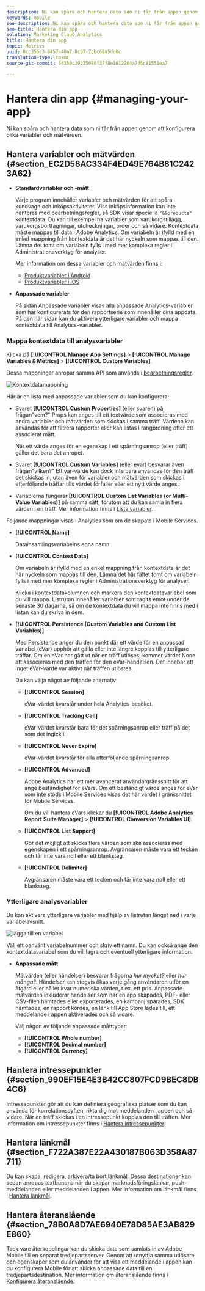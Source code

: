 ```yaml
---
description: Ni kan spåra och hantera data som ni får från appen genom att konfigurera olika variabler och mätvärden.
keywords: mobile
seo-description: Ni kan spåra och hantera data som ni får från appen genom att konfigurera olika variabler och mätvärden.
seo-title: Hantera din app
solution: Marketing Cloud,Analytics
title: Hantera din app
topic: Metrics
uuid: 0cc356c3-8457-40a7-8c97-7cbc68a5dc0c
translation-type: tm+mt
source-git-commit: 54150c39325070f37f8e1612204a745d81551ea7

---
```



# Hantera din app {#managing-your-app}

Ni kan spåra och hantera data som ni får från appen genom att konfigurera olika variabler och mätvärden.

## Hantera variabler och mätvärden {#section_EC2D58AC334F4ED49E764B81C2423A62}

* **Standardvariabler och -mått**

   Varje program innehåller variabler och mätvärden för att spåra kundvagn och inköpsaktiviteter. Viss inköpsinformation kan inte hanteras med bearbetningsregler, så SDK visar speciella `"&&products"` kontextdata. Du kan till exempel ha variabler som varukorgstillägg, varukorgsborttagningar, utcheckningar, order och så vidare. Kontextdata måste mappas till data i Adobe Analytics. Om variabeln är ifylld med en enkel mappning från kontextdata är det här nyckeln som mappas till den. Lämna det tomt om variabeln fylls i med mer komplexa regler i Administrationsverktyg för analyser.

   Mer information om dessa variabler och mätvärden finns i:

   * [Produktvariabler i Android](/help/android/analytics-main/products/products.md)
   * [Produktvariabler i iOS](/help/ios/analytics-main/products/products.md)

* **Anpassade variabler**

   På sidan Anpassade variabler visas alla anpassade Analytics-variabler som har konfigurerats för den rapportserie som innehåller dina appdata. På den här sidan kan du aktivera ytterligare variabler och mappa kontextdata till Analytics-variabler.

### Mappa kontextdata till analysvariabler

Klicka på **[!UICONTROL Manage App Settings]** > **[!UICONTROL Manage Variables & Metrics]** > **[!UICONTROL Custom Variables]**.

Dessa mappningar anropar samma API som används i [bearbetningsregler](https://docs.adobe.com/content/help/en/analytics/admin/admin-tools/processing-rules/processing-rules.html).

![Kontextdatamappning](assets/custom_data_content.png)

Här är en lista med anpassade variabler som du kan konfigurera:

* Svaret **[!UICONTROL Custom Properties]** (eller svaren) på frågan&quot;vem?&quot; Props kan anges till ett textvärde som associeras med andra variabler och mätvärden som skickas i samma träff. Värdena kan användas för att filtrera rapporter eller kan listas i rangordning efter ett associerat mått.

   När ett värde anges för en egenskap i ett spårningsanrop (eller träff) gäller det bara det anropet.

* Svaret **[!UICONTROL Custom Variables]** (eller evar) besvarar även frågan&quot;vilken?&quot; Ett var-värde kan dock inte bara användas för den träff det skickas in, utan även för variabler och mätvärden som skickas i efterföljande träffar tills värdet förfaller eller ett nytt värde anges.
* Variablerna fungerar **[!UICONTROL Custom List Variables (or Multi-Value Variables)]** på samma sätt, förutom att du kan samla in flera värden i en träff. Mer information finns i [Lista variabler](https://docs.adobe.com/content/help/en/analytics/implementation/javascript-implementation/variables-analytics-reporting/page-variables.html).

Följande mappningar visas i Analytics som om de skapats i Mobile Services.

* **[!UICONTROL Name]**

   Datainsamlingsvariabelns egna namn.

* **[!UICONTROL Context Data]**

   Om variabeln är ifylld med en enkel mappning från kontextdata är det här nyckeln som mappas till den. Lämna det här fältet tomt om variabeln fylls i med mer komplexa regler i Administrationsverktyg för analyser.

   Klicka i kontextdatakolumnen och markera den kontextdatavariabel som du vill mappa. Listrutan innehåller variabler som tagits emot under de senaste 30 dagarna, så om de kontextdata du vill mappa inte finns med i listan kan du skriva in dem.

* **[!UICONTROL Persistence (Custom Variables and Custom List Variables)]**

   Med Persistence anger du den punkt där ett värde för en anpassad variabel (eVar) upphör att gälla eller inte längre kopplas till ytterligare träffar. Om en eVar har gått ut när en träff utlöses, kommer värdet None att associeras med den träffen för den eVar-händelsen. Det innebär att inget eVar-värde var aktivt när träffen utlöstes.

   Du kan välja något av följande alternativ:

   * **[!UICONTROL Session]**

      eVar-värdet kvarstår under hela Analytics-besöket.

   * **[!UICONTROL Tracking Call]**

      eVar-värdet kvarstår bara för det spårningsanrop eller träff på det som det ingick i.

   * **[!UICONTROL Never Expire]**

      eVar-värdet kvarstår för alla efterföljande spårningsanrop.
   * **[!UICONTROL Advanced]**

      Adobe Analytics har ett mer avancerat användargränssnitt för att ange beständighet för eVars. Om ett beständigt värde anges för eVar som inte stöds i Mobile Services visas det här värdet i gränssnittet för Mobile Services.

      Om du vill hantera eVars klickar du **[!UICONTROL Adobe Analytics Report Suite Manager]** > **[!UICONTROL Conversion Variables UI]**.

   * **[!UICONTROL List Support]**

      Gör det möjligt att skicka flera värden som ska associeras med egenskapen i ett spårningsanrop. Avgränsaren måste vara ett tecken och får inte vara noll eller ett blanksteg.

   * **[!UICONTROL Delimiter]**

      Avgränsaren måste vara ett tecken och får inte vara noll eller ett blanksteg.

### Ytterligare analysvariabler

Du kan aktivera ytterligare variabler med hjälp av listrutan längst ned i varje variabelavsnitt.

![lägga till en variabel](assets/add_variable.png)

Välj ett oanvänt variabelnummer och skriv ett namn. Du kan också ange den kontextdatavariabel som du vill lagra och eventuell ytterligare information.

* **Anpassade mått**

   Mätvärden (eller händelser) besvarar frågorna *hur mycket?* eller *hur många?*. Händelser kan stegvis ökas varje gång användaren utför en åtgärd eller håller kvar numeriska värden, t.ex. ett pris. Anpassade mätvärden inkluderar händelser som när en app skapades, PDF- eller CSV-filen hämtades eller exporterades, en kampanj sparades, SDK hämtades, en rapport kördes, en länk till App Store lades till, ett meddelande i appen aktiverades och så vidare.

   Välj någon av följande anpassade måtttyper:

   * **[!UICONTROL Whole number]**
   * **[!UICONTROL Decimal number]**
   * **[!UICONTROL Currency]**

## Hantera intressepunkter {#section_990EF15E4E3B42CC807FCD9BEC8DB4C6}

Intressepunkter gör att du kan definiera geografiska platser som du kan använda för korrelationssyften, rikta dig mot meddelanden i appen och så vidare. När en träff skickas i en intressepunkt kopplas den till träffen. Mer information om intressepunkter finns i [Hantera intressepunkter](/help/using/location/t-manage-points.md).

## Hantera länkmål {#section_F722A387E22A430187B063D358A87711}

Du kan skapa, redigera, arkivera/ta bort länkmål. Dessa destinationer kan sedan anropas textbundna när du skapar marknadsföringslänkar, push-meddelanden eller meddelanden i appen. Mer information om länkmål finns i [Hantera länkmål](/help/using/acquisition-main/c-manage-link-destinations/t-archive-unarchive-link-destinations.md).

## Hantera återanslående {#section_78B0A8D7AE6940E78D85AE3AB829E860}

Tack vare återkopplingar kan du skicka data som samlats in av Adobe Mobile till en separat tredjepartsserver. Genom att utnyttja samma utlösare och egenskaper som du använder för att visa ett meddelande i appen kan du konfigurera Mobile för att skicka anpassade data till en tredjepartsdestination. Mer information om återanslående finns i [Konfigurera återanslående](/help/using/c-manage-app-settings/c-mob-confg-app/signals.md).

